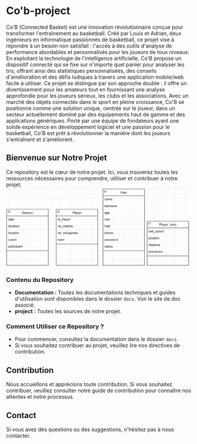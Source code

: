 # Co'b-project

Co'B (Connected Basket) est une innovation révolutionnaire conçue pour transformer
l'entraînement au basketball. Créé par Louis et Adrian, deux ingénieurs en informatique
passionnés de basketball, ce projet vise à répondre à un besoin non satisfait : l'accès à des
outils d'analyse de performance abordables et personnalisés pour les joueurs de tous
niveaux.
En exploitant la technologie de l'intelligence artificielle, Co'B propose un dispositif
connecté qui se fixe sur n'importe quel panier pour analyser les tirs, offrant ainsi des
statistiques personnalisées, des conseils d'amélioration et des défis ludiques à travers une
application mobile/web facile à utiliser.
Ce projet se distingue par son approche double : il offre un divertissement pour les
amateurs tout en fournissant une analyse approfondie pour les joueurs sérieux, les clubs
et les associations.
Avec un marché des objets connectés dans le sport en pleine croissance, Co'B se
positionne comme une solution unique, centrée sur le joueur, dans un secteur
actuellement dominé par des équipements haut de gamme et des applications génériques.
Porté par une équipe de fondateurs ayant une solide expérience en développement
logiciel et une passion pour le basketball, Co'B est prêt à révolutionner la manière dont les
joueurs s'entraînent et s'améliorent.

## Bienvenue sur Notre Projet

Ce repository est le cœur de notre projet. Ici, vous trouverez toutes les ressources nécessaires pour comprendre, utiliser et contribuer à notre projet.
![diagramme de bloc](https://github.com/GianniDbcqt/ProjetS8/blob/main/docs/images/diagramme%20de%20bloc.png)


### Contenu du Repository

- **Documentation :** Toutes les documentations techniques et guides d'utilisation sont disponibles dans le dossier `docs`. Voir le site de doc associé. 
- **project :** Toutes les sources de notre projet.

### Comment Utiliser ce Repository ?

- Pour commencer, consultez la documentation dans le dossier `docs`.
- Si vous souhaitez contribuer au projet, veuillez lire nos directives de contribution.

## Contribution

Nous accueillons et apprécions toute contribution. Si vous souhaitez contribuer, veuillez consulter notre guide de contribution pour connaître nos attentes et notre processus.

## Contact

Si vous avez des questions ou des suggestions, n'hésitez pas à nous contacter.

